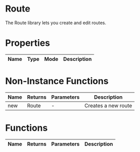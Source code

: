 # Route

The Route library lets you create and edit routes.

# Properties
| Name | Type | Mode | Description |
| ---- | ---- | ---- | ---- |

# Non-Instance Functions

| Name | Returns | Parameters | Description |
| ---- | ------- | ---------- | ----------- |
| new | Route | - | Creates a new route |

# Functions

| Name | Returns | Parameters | Description |
| ---- | ------- | ---------- | ----------- |
